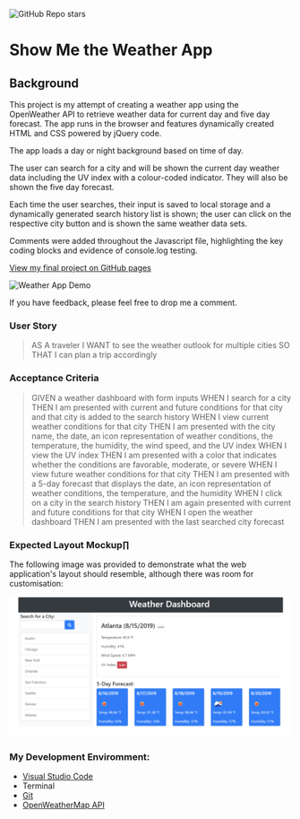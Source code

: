 ![GitHub Repo stars](https://img.shields.io/github/stars/rubybassi?style=social)

# Show Me the Weather App

## Background

This project is my attempt of creating a weather app using the OpenWeather API to retrieve weather data for current day and five day forecast. The app runs in the browser and features dynamically created HTML and CSS powered by jQuery code. 

The app loads a day or night background based on time of day.

The user can search for a city and will be shown the current day weather data including the UV index with a colour-coded indicator. They will also be shown the five day forecast. 

Each time the user searches, their input is saved to local storage and a dynamically generated search history list is shown; the user can click on the respective city button and is shown the same weather data sets.

Comments were added throughout the Javascript file, highlighting the key coding blocks and evidence of console.log testing. 

[View my final project on GitHub pages](https://rubybassi.github.io/show-me-the-weather-app/)

![Weather App Demo](https://user-images.githubusercontent.com/25780327/97254649-bd50ed80-1806-11eb-8590-854a36df436f.gif)


If you have feedback, please feel free to drop me a comment.

### User Story

> AS A traveler
> I WANT to see the weather outlook for multiple cities
> SO THAT I can plan a trip accordingly


### Acceptance Criteria

> GIVEN a weather dashboard with form inputs
> WHEN I search for a city
> THEN I am presented with current and future conditions for that city and that city is added to the search history
> WHEN I view current weather conditions for that city
> THEN I am presented with the city name, the date, an icon representation of weather conditions, the temperature, the humidity, the wind speed, and the UV index
> WHEN I view the UV index
> THEN I am presented with a color that indicates whether the conditions are favorable, moderate, or severe
> WHEN I view future weather conditions for that city
> THEN I am presented with a 5-day forecast that displays the date, an icon representation of weather conditions, the temperature, and the humidity
> WHEN I click on a city in the search history
> THEN I am again presented with current and future conditions for that city
> WHEN I open the weather dashboard
> THEN I am presented with the last searched city forecast


### Expected Layout Mockup∏

The following image was provided to demonstrate what the web application's layout should resemble, although there was room for customisation:

![My Responsive Random Password Generator](assets/demo-mockup.png)

### My Development Enviromment:
* [Visual Studio Code](https://code.visualstudio.com/)
* Terminal
* [Git](https://git-scm.com/book/en/v2/Getting-Started-Installing-Git)
* [OpenWeatherMap API](https://openweathermap.org/api)



